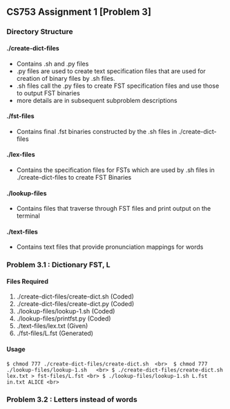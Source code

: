 ## CS753 Assignment 1 [Problem 3]

### Directory Structure

#### ./create-dict-files
- Contains .sh and .py files
- .py files are used to create text specification files that are used for creation of binary files by .sh files.
- .sh files call the .py files to create FST specification files and use those to output FST binaries
- more details are in subsequent subproblem descriptions

#### ./fst-files
- Contains final .fst binaries constructed by the .sh files in ./create-dict-files

#### ./lex-files
- Contains the specification files for FSTs which are used by .sh files in ./create-dict-files to create FST Binaries

#### ./lookup-files
- Contains files that traverse through FST files and print output on the terminal

#### ./text-files
- Contains text files that provide pronunciation mappings for words

### Problem 3.1 : Dictionary FST, L

#### Files Required
1. ./create-dict-files/create-dict.sh (Coded)
2. ./create-dict-files/create-dict.py (Coded)
3. ./lookup-files/lookup-1.sh (Coded)
4. ./lookup-files/printfst.py (Coded)
5. ./text-files/lex.txt (Given)
6. ./fst-files/L.fst (Generated)

#### Usage
``
$ chmod 777 ./create-dict-files/create-dict.sh  <br> 
$ chmod 777 ./lookup-files/lookup-1.sh   <br>
$ ./create-dict-files/create-dict.sh lex.txt > fst-files/L.fst <br>
$ ./lookup-files/lookup-1.sh L.fst in.txt ALICE <br>
``

### Problem 3.2 : Letters instead of words